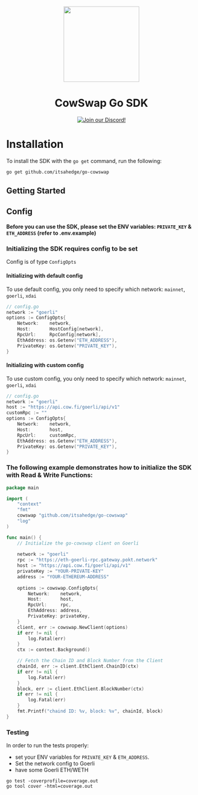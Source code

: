 <p align="center">
<br />
<a href="#"><img src="https://cow.fi/images/logo-light.svg" width="200" alt=""/></a>
<br />
</p>
<h1 align="center">CowSwap Go SDK</h1>
<p align="center">
<a href="https://discord.com/invite/cowprotocol"><img alt="Join our Discord!" src="https://img.shields.io/discord/869166959739170836.svg?color=7289da&label=discord&logo=discord&style=flat"/></a>
</p>

# Installation

To install the SDK with the `go get` command, run the following:

```bash
go get github.com/itsahedge/go-cowswap
```

## Getting Started


## Config

#### Before you can use the SDK, please set the ENV variables: `PRIVATE_KEY` & `ETH_ADDRESS` (refer to .env.example)


### Initializing the SDK requires config to be set
Config is of type `ConfigOpts`

#### Initializing with default config
To use default config, you only need to specify which network: `mainnet`, `goerli`, `xdai`

```go
// config.go
network := "goerli"
options := ConfigOpts{
    Network:    network,
    Host:       HostConfig[network],
    RpcUrl:     RpcConfig[network],
    EthAddress: os.Getenv("ETH_ADDRESS"),
    PrivateKey: os.Getenv("PRIVATE_KEY"),
}
```

#### Initializing with custom config
To use custom config, you only need to specify which network: `mainnet`, `goerli`, `xdai`

```go
// config.go
network := "goerli"
host := "https://api.cow.fi/goerli/api/v1"
customRpc := ""
options := ConfigOpts{
    Network:    network,
    Host:       host,
    RpcUrl:     customRpc,
    EthAddress: os.Getenv("ETH_ADDRESS"),
    PrivateKey: os.Getenv("PRIVATE_KEY"),
}
```

### The following example demonstrates how to initialize the SDK with Read & Write Functions:

```go
package main

import (
	"context"
	"fmt"
	cowswap "github.com/itsahedge/go-cowswap"
	"log"
)

func main() {
	// Initialize the go-cowswap client on Goerli 
	
	network := "goerli"
	rpc := "https://eth-goerli-rpc.gateway.pokt.network"
	host := "https://api.cow.fi/goerli/api/v1"
	privateKey := "YOUR-PRIVATE-KEY"
	address := "YOUR-ETHEREUM-ADDRESS"
	
	options := cowswap.ConfigOpts{
		Network:    network,
		Host:       host,
		RpcUrl:     rpc,
		EthAddress: address,
		PrivateKey: privateKey,
	}
	client, err := cowswap.NewClient(options)
	if err != nil {
		log.Fatal(err)
	}
	ctx := context.Background()

	// Fetch the Chain ID and Block Number from the Client
	chainId, err := client.EthClient.ChainID(ctx)
	if err != nil {
		log.Fatal(err)
	}
	block, err := client.EthClient.BlockNumber(ctx)
	if err != nil {
		log.Fatal(err)
	}
	fmt.Printf("chaind ID: %v, block: %v", chainId, block)
}
```


### Testing

In order to run the tests properly:
- set your ENV variables for `PRIVATE_KEY` & `ETH_ADDRESS`.
- Set the network config to Goerli 
- have some Goerli ETH/WETH

```
go test -coverprofile=coverage.out
go tool cover -html=coverage.out
```



